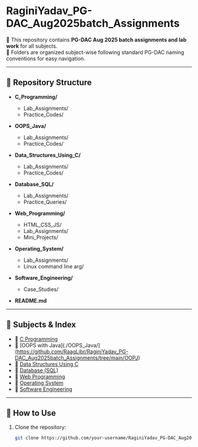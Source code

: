 # RaginiYadav_PG-DAC_Aug2025batch_Assignments  

📘 This repository contains **PG-DAC Aug 2025 batch assignments and lab work** for all subjects.  
📝 Folders are organized subject-wise following standard PG-DAC naming conventions for easy navigation.  

---

## 📂 Repository Structure  

- **C_Programming/**
  - Lab_Assignments/  
  - Practice_Codes/  

- **OOPS_Java/**
  - Lab_Assignments/  
  - Practice_Codes/  

- **Data_Structures_Using_C/**
  - Lab_Assignments/  
  - Practice_Codes/  

- **Database_SQL/**
  - Lab_Assignments/  
  - Practice_Queries/  

- **Web_Programming/**
  - HTML_CSS_JS/  
  - Lab_Assignments/  
  - Mini_Projects/  

- **Operating_System/**
  - Lab_Assignments/
  - Linux command line arg/
  
- **Software_Engineering/**
  - Case_Studies/  

- **README.md**

---

## 📑 Subjects & Index  

- 🔹 [C Programming]()  
- 🔹 [OOPS with Java](./OOPS_Java/](https://github.com/RaagLibr/RaginiYadav_PG-DAC_Aug2025batch_Assignments/tree/main/OOPJ)  
- 🔹 [Data Structures Using C](./Data_Structures_Using_C/)  
- 🔹 [Database (SQL)](./Database_SQL/)  
- 🔹 [Web Programming](./Web_Programming/)  
- 🔹 [Operating System](./Operating_System/)  
- 🔹 [Software Engineering](./Software_Engineering/)  

---

## 🚀 How to Use  

1. Clone the repository:  
   ```bash
   git clone https://github.com/your-username/RaginiYadav_PG-DAC_Aug2025batch_Assignments.git
